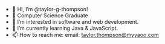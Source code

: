 - 👋 Hi, I’m @taylor-g-thompson!
- 💞️ Computer Science Graduate
- 👀 I’m interested in software and web development.
- 🌱 I’m currently learning Java & JavaScript.
- 📫 How to reach me:
        email: taylor.thompson@myyaoo.com

<!---
taylor-g-thompson/taylor-g-thompson is a ✨ special ✨ repository because its `README.md` (this file) appears on your GitHub profile.
You can click the Preview link to take a look at your changes.
--->
